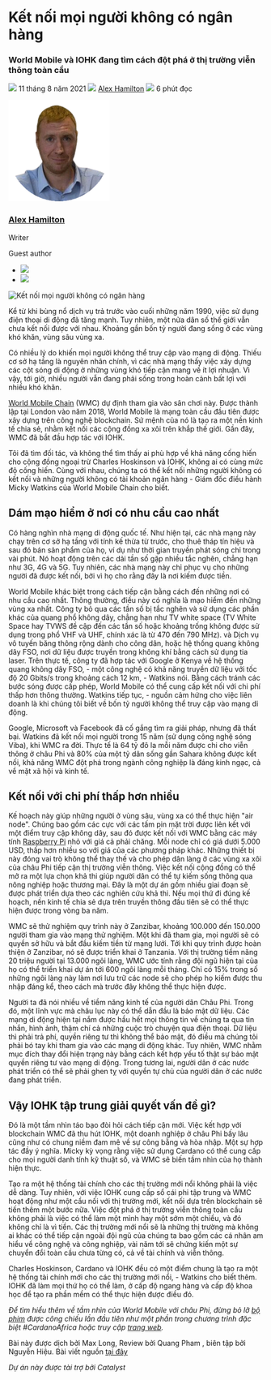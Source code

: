 # Kết nối mọi người không có ngân hàng

### **World Mobile và IOHK đang tìm cách đột phá ở thị trường viễn thông toàn cầu**

![](img/2021-08-11-connecting-the-unconnected-banking-the-unbanked.002.png) 11 tháng 8 năm 2021 ![](img/2021-08-11-connecting-the-unconnected-banking-the-unbanked.002.png) [Alex Hamilton](tmp//en/blog/authors/alex-hamilton/page-1/) ![](img/2021-08-11-connecting-the-unconnected-banking-the-unbanked.003.png) 6 phút đọc

![Alex Hamilton](img/2021-08-11-connecting-the-unconnected-banking-the-unbanked.004.png)[](tmp//en/blog/authors/alex-hamilton/page-1/)

### [**Alex Hamilton**](tmp//en/blog/authors/alex-hamilton/page-1/)

Writer

Guest author

- ![](img/2021-08-11-connecting-the-unconnected-banking-the-unbanked.005.png)[](https://www.linkedin.com/in/alex-hamilton-55b4b6108/ "LinkedIn")
- ![](img/2021-08-11-connecting-the-unconnected-banking-the-unbanked.006.png)[](https://twitter.com/Immortalxplorer "Twitter")

![Kết nối mọi người không có ngân hàng](img/2021-08-11-connecting-the-unconnected-banking-the-unbanked.007.png)

Kể từ khi bùng nổ dịch vụ trả trước vào cuối những năm 1990, việc sử dụng điện thoại di động đã tăng mạnh. Tuy nhiên, một nửa dân số thế giới vẫn chưa kết nối được với nhau. Khoảng gần bốn tỷ người đang sống ở các vùng khó khăn, vùng sâu vùng xa.

Có nhiều lý do khiến mọi người không thể truy cập vào mạng di động. Thiếu cơ sở hạ tầng là nguyên nhân chính, vì các nhà mạng thấy việc xây dựng các cột sóng di động ở những vùng khó tiếp cận mang về ít lợi nhuận. Vì vậy, tới giờ, nhiều người vẫn đang phải sống trong hoàn cảnh bất lợi với nhiều khó khăn.

[World Mobile Chain](https://worldmobile.io/manifesto) (WMC) dự định tham gia vào sân chơi này. Được thành lập tại London vào năm 2018, World Mobile là mạng toàn cầu đầu tiên được xây dựng trên công nghệ blockchain. Sứ mệnh của nó là tạo ra một nền kinh tế chia sẻ, nhằm kết nối các cộng đồng xa xôi trên khắp thế giới. Gần đây, WMC đã bắt đầu hợp tác với IOHK.

Tôi đã tìm đối tác, và không thể tìm thấy ai phù hợp về khả năng cống hiến cho cộng đồng ngoại trừ Charles Hoskinson và IOHK, không ai có cùng mức độ cống hiến. Cùng với nhau, chúng ta có thể kết nối những người không có kết nối và những người không có tài khoản ngân hàng - Giám đốc điều hành Micky Watkins của World Mobile Chain cho biết.

## **Dám mạo hiểm ở nơi có nhu cầu cao nhất**

Có hàng nghìn nhà mạng di động quốc tế. Như hiện tại, các nhà mạng này chạy trên cơ sở hạ tầng với tính kế thừa từ trước, cho thuê tháp tín hiệu và sau đó bán sản phẩm của họ, ví dụ như thời gian truyền phát sóng chỉ trong vài phút. Nó hoạt động trên các dải tần số gặp nhiều tắc nghẽn, chẳng hạn như 3G, 4G và 5G. Tuy nhiên, các nhà mạng này chỉ phục vụ cho những người đã được kết nối, bởi vì họ cho rằng đây là nơi kiếm được tiền.

World Mobile khác biệt trong cách tiếp cận bằng cách đến những nơi có nhu cầu cao nhất. Thông thường, điều này có nghĩa là mạo hiểm đến những vùng xa nhất. Công ty bỏ qua các tần số bị tắc nghẽn và sử dụng các phần khác của quang phổ không dây, chẳng hạn như TV white space (TV White Space hay TVWS đề cập đến các tần số hoặc khoảng trống không được sử dụng trong phổ VHF và UHF, chính xác là từ 470 đến 790 MHz). và Dịch vụ vô tuyến băng thông rộng dành cho công dân, hoặc hệ thống quang không dây FSO, nơi dữ liệu được truyền trong không khí bằng cách sử dụng tia laser. Trên thực tế, công ty đã hợp tác với Google ở Kenya về hệ thống quang không dây FSO, - một công nghệ có khả năng truyền dữ liệu với tốc độ 20 Gbits/s trong khoảng cách 12 km, - Watkins nói. Bằng cách tránh các bước sóng được cấp phép, World Mobile có thể cung cấp kết nối với chi phí thấp hơn thông thường. Watkins tiếp tục, - nguồn cảm hứng cho việc liên doanh là khi chúng tôi biết về bốn tỷ người không thể truy cập vào mạng di động.

Google, Microsoft và Facebook đã cố gắng tìm ra giải pháp, nhưng đã thất bại. Watkins đã kết nối mọi người trong 15 năm (sử dụng công nghệ sóng Viba), khi WMC ra đời. Thực tế là 64 tỷ đô la mỗi năm được chi cho viễn thông ở châu Phi và 80% của một tỷ dân sống gần Sahara không được kết nối, khả năng WMC đột phá trong ngành công nghiệp là đáng kinh ngạc, cả về mặt xã hội và kinh tế.

## **Kết nối với chi phí thấp hơn nhiều**

Kế hoạch này giúp những người ở vùng sâu, vùng xa có thể thực hiện "air node". Chúng bao gồm các cực với các tấm pin mặt trời được liên kết với một điểm truy cập không dây, sau đó được kết nối với WMC bằng các máy tính [Raspberry Pi](https://www.raspberrypi.org/) nhỏ với giá cả phải chăng. Mỗi node chỉ có giá dưới 5.000 USD, thấp hơn nhiều so với giá của các phương pháp khác. Những thiết bị này đóng vai trò không thể thay thế và cho phép dân làng ở các vùng xa xôi của châu Phi tiếp cận thị trường viễn thông. Việc kết nối cộng đồng có thể mở ra một lựa chọn khả thi giúp người dân có thể tự kiếm sống thông qua nông nghiệp hoặc thương mại. Đây là một dự án gồm nhiều giai đoạn sẽ được phát triển dựa theo các nghiên cứu khả thi. Nếu mọi thứ đi đúng kế hoạch, nền kinh tế chia sẻ dựa trên truyền thông đầu tiên sẽ có thể thực hiện được trong vòng ba năm.

WMC sẽ thử nghiệm quy trình này ở Zanzibar, khoảng 100.000 đến 150.000 người tham gia vào mạng thử nghiệm. Một khi đã tham gia, mọi người sẽ có quyền sở hữu và bắt đầu kiếm tiền từ mạng lưới. Tới khi quy trình được hoàn thiện ở Zanzibar, nó sẽ được triển khai ở Tanzania. Với thị trường tiềm năng 20 triệu người tại 13.000 ngôi làng, WMC ước tính rằng đội ngũ hiện tại của họ có thể triển khai dự án tới 600 ngôi làng mỗi tháng. Chỉ có 15% trong số những ngôi làng này làm nơi lưu trữ các node sẽ cho phép họ kiếm được thu nhập đáng kể, theo cách mà trước đây không thể thực hiện được.

Người ta đã nói nhiều về tiềm năng kinh tế của người dân Châu Phi. Trong đó, một lĩnh vực mà châu lục này có thể dẫn đầu là bảo mật dữ liệu. Các mạng di động hiện tại nắm được hầu hết mọi thông tin về chúng ta qua tin nhắn, hình ảnh, thậm chí cả những cuộc trò chuyện qua điện thoại. Dữ liệu thì phải trả phí, quyền riêng tư thì không thể bảo mật, đó điều mà chúng tôi phải bó tay khi tham gia vào các mạng di động khác. Tuy nhiên, WMC nhằm mục đích thay đổi hiện trạng này bằng cách kết hợp yếu tố thật sự bảo mật quyền riêng tư vào mạng di động. Trong tương lai, người dân ở các nước phát triển có thể sẽ phải ghen tỵ với quyền tự chủ của người dân ở các nước đang phát triển.

## **Vậy IOHK tập trung giải quyết vấn đề gì?**

Đó là một tầm nhìn táo bạo đòi hỏi cách tiếp cận mới. Việc kết hợp với blockchain WMC đã thu hút IOHK, một doanh nghiệp ở châu Phi bấy lâu cũng như có chung niềm đam mê về sự công bằng và hòa nhập. Một sự hợp tác đầy ý nghĩa. Micky kỳ vọng rằng việc sử dụng Cardano có thể cung cấp cho mọi người danh tính kỹ thuật số, và WMC sẽ biến tầm nhìn của họ thành hiện thực.

Tạo ra một hệ thống tài chính cho các thị trường mới nổi không phải là việc dễ dàng. Tuy nhiên, với việc IOHK cung cấp sổ cái phi tập trung và WMC hoạt động như một cầu nối với thị trường mới, kết nối dựa trên blockchain sẽ tiến thêm một bước nữa. Việc đột phá ở thị trường viễn thông toàn cầu không phải là việc có thể làm một mình hay một sớm một chiều, và đó không chỉ là vì tiền. Các thị trường mới nổi sẽ là những thị trường mà không ai khác có thể tiếp cận ngoài đội ngũ của chúng ta bao gồm các cá nhân am hiểu về công nghệ và công nghiệp, vài năm tới sẽ chứng kiến một sự chuyển đổi toàn cầu chưa từng có, cả về tài chính và viễn thông.

Charles Hoskinson, Cardano và IOHK đều có một điểm chung là tạo ra một hệ thống tài chính mới cho các thị trường mới nổi, - Watkins cho biết thêm. IOHK đã làm mọi thứ họ có thể làm, ở cấp độ ngang hàng và cấp độ khoa học để tạo ra phần mềm có thể thực hiện được điều đó.

*Để tìm hiểu thêm về tầm nhìn của World Mobile với châu Phi, đừng bỏ lỡ [bộ phim](https://www.youtube.com/watch?v=MhIYXIMJNno) được công chiếu lần đầu tiên như một phần trong chương trình đặc biệt #CardanoAfrica hoặc truy cập [trang web](https://worldmobile.io/).*

Bài này được dịch bởi Max Long, Review bởi Quang Pham , biên tập bởi Nguyễn Hiệu.
Bài viết nguồn [tại đây](https://iohk.io/en/blog/posts/2021/08/11/connecting-the-unconnected-banking-the-unbanked/)

*Dự án này được tài trợ bởi Catalyst*
